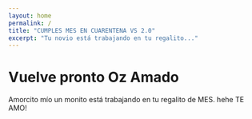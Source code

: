 ```yaml
---
layout: home
permalink: /
title: "CUMPLES MES EN CUARENTENA VS 2.0"
excerpt: "Tu novio está trabajando en tu regalito..."
---
```

# Vuelve pronto Oz Amado
Amorcito mío un monito está trabajando en tu regalito de MES. hehe TE AMO!
